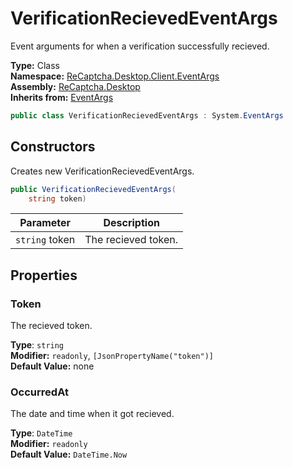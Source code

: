 # VerificationRecievedEventArgs
Event arguments for when a verification successfully recieved.

**Type:** Class
<br />
**Namespace:** [ReCaptcha.Desktop.Client.EventArgs](/ReCaptcha.Desktop/reference/recaptcha.desktop/eventargs/)
<br />
**Assembly:** [ReCaptcha.Desktop](/ReCaptcha.Desktop/reference/recaptcha.desktop/)
<br />
**Inherits from:** [EventArgs](https://learn.microsoft.com/dotnet/api/system.eventargs)

```cs
public class VerificationRecievedEventArgs : System.EventArgs
```

## Constructors
Creates new VerificationRecievedEventArgs.
```cs
public VerificationRecievedEventArgs(
    string token)
```
| Parameter                                                                                   | Description                                                 |
|---------------------------------------------------------------------------------------------|-------------------------------------------------------------|
| `string` token | The recieved token. |

## Properties

### Token
The recieved token.

**Type**: `string`
<br />
**Modifier:** `readonly`, `[JsonPropertyName("token")]`
<br />
**Default Value:** none

### OccurredAt
The date and time when it got recieved.

**Type**: `DateTime`
<br />
**Modifier:** `readonly`
<br />
**Default Value:** `DateTime.Now`
